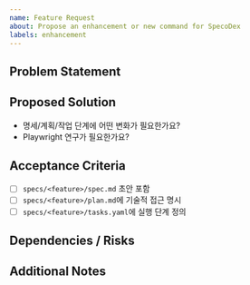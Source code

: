 ```yaml
---
name: Feature Request
about: Propose an enhancement or new command for SpecoDex
labels: enhancement
---
```


## Problem Statement
<!-- 어떤 문제를 해결하고 싶은가요? -->

## Proposed Solution
- 명세/계획/작업 단계에 어떤 변화가 필요한가요?
- Playwright 연구가 필요한가요?

## Acceptance Criteria
- [ ] `specs/<feature>/spec.md` 초안 포함
- [ ] `specs/<feature>/plan.md`에 기술적 접근 명시
- [ ] `specs/<feature>/tasks.yaml`에 실행 단계 정의

## Dependencies / Risks
<!-- 연동 서비스, 보안, 성능 이슈 등 -->

## Additional Notes
<!-- 참고 링크, 연구 로그 등 -->
